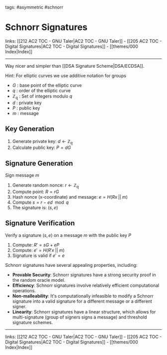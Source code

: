 tags: #asymmetric #schnorr

# Schnorr Signatures

links: [[212 AC2 TOC - GNU Taler|AC2 TOC - GNU Taler]] - [[205 AC2 TOC - Digital Signatures|AC2 TOC - Digital Signatures]] - [[themes/000 Index|Index]]

---

Way nicer and simpler than [[DSA Signature Scheme|DSA/ECDSA]].

Hint: For elliptic curves we use additive notation for groups

* $G$ : base point of the elliptic curve
* $q$ : order of the elliptic curve
* $\mathbb{Z_q}$ : Set of integers modulo $q$
* $d$ : private key
* $P$ : public key
* $m$ : message

## Key Generation

1. Generate private key: $d \leftarrow \mathbb{Z_q}$
2. Calculate public key: $P = dG$

## Signature Generation

Sign message $m$

1. Generate random nonce: $r \leftarrow \mathbb{Z_q}$
2. Compute point: $R = rG$
3. Hash nonce (x-coordinate) and message: $e = H(Rx\;||\;m)$
4. Compute $s = r - ed \mod q$
5. The signature is: $(s, e)$

## Signature Verification

Verify a signature $(s,e)$ on a message $m$ with the public key $P$

1. Compute: $R' = sG + eP$
2. Compute: $e' = H(R'x\;||\;m)$
3. Signature is valid if $e' = e$

Schnorr signatures have several appealing properties, including:

- **Provable Security**: Schnorr signatures have a strong security proof in the random oracle model.
- **Efficiency**: Schnorr signatures involve relatively efficient computational operations.
- **Non-malleability**: It's computationally infeasible to modify a Schnorr signature into a valid signature for a different message or a different signer.
- **Linearity**: Schnorr signatures have a linear structure, which allows for multi-signature (group of signers signs a message) and threshold signature schemes.

---
links: [[212 AC2 TOC - GNU Taler|AC2 TOC - GNU Taler]] - [[205 AC2 TOC - Digital Signatures|AC2 TOC - Digital Signatures]] - [[themes/000 Index|Index]]

